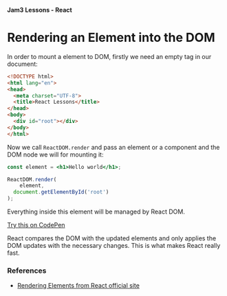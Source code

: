 **Jam3 Lessons - React**

# Rendering an Element into the DOM

In order to mount a element to DOM, firstly we need an empty tag in our document:

```html
<!DOCTYPE html>
<html lang="en">
<head>
  <meta charset="UTF-8">
  <title>React Lessons</title>
</head>
<body>
  <div id="root"></div>
</body>
</html>
```

Now we call `ReactDOM.render` and pass an element or a component and the DOM node we will for mounting it:

```jsx
const element = <h1>Hello world</h1>;

ReactDOM.render(
	element,
  document.getElementById('root')
);
```

Everything inside this element will be managed by React DOM.

[Try this on CodePen](http://codepen.io/gaearon/pen/rrpgNB?editors=1010)

React compares the DOM with the updated elements and only applies the DOM updates with the necessary changes.
This is what makes React really fast.


### References

- [Rendering Elements from React official site](https://facebook.github.io/react/docs/rendering-elements.html)
